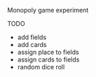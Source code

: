 Monopoly game experiment

TODO

- add fields
- add cards
- assign place to fields
- assign cards to fields
- random dice roll